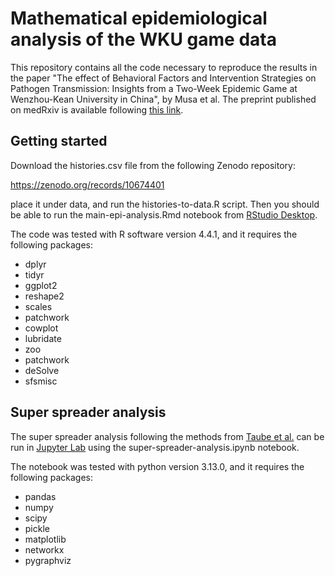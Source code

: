 # Mathematical epidemiological analysis of the WKU game data

This repository contains all the code necessary to reproduce the results in the paper "The effect of Behavioral Factors and Intervention Strategies on Pathogen Transmission: Insights from a Two-Week Epidemic Game at Wenzhou-Kean University in China", by Musa et al. The preprint published on medRxiv is available following [this link](https://www.medrxiv.org/content/10.1101/2024.12.14.24318955).

## Getting started

Download the histories.csv file from the following Zenodo repository:

https://zenodo.org/records/10674401

place it under data, and run the histories-to-data.R script. Then you should be able to run the main-epi-analysis.Rmd notebook from [RStudio Desktop](https://posit.co/download/rstudio-desktop/).

The code was tested with R software version 4.4.1, and it requires the following packages:

* dplyr
* tidyr
* ggplot2
* reshape2
* scales
* patchwork
* cowplot
* lubridate
* zoo
* patchwork
* deSolve
* sfsmisc

## Super spreader analysis

The super spreader analysis following the methods from [Taube et al.](https://journals.plos.org/plosbiology/article?id=10.1371/journal.pbio.3001685) can be run in [Jupyter Lab](https://jupyterlab.readthedocs.io/en/latest/) using the super-spreader-analysis.ipynb notebook. 

The notebook was tested with python version 3.13.0, and it requires the following packages:

* pandas
* numpy
* scipy
* pickle
* matplotlib
* networkx
* pygraphviz
